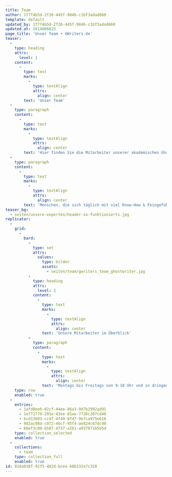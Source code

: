 ```yaml
---
title: Team
author: 1f7f4b5d-2f26-445f-984b-c1bf3adad660
template: default
updated_by: 1f7f4b5d-2f26-445f-984b-c1bf3adad660
updated_at: 1614006623
page_title: 'Unser Team • GWriters.de'
teaser:
  -
    type: heading
    attrs:
      level: 1
    content:
      -
        type: text
        marks:
          -
            type: textAlign
            attrs:
              align: center
        text: 'Unser Team'
  -
    type: paragraph
    content:
      -
        type: text
        marks:
          -
            type: textAlign
            attrs:
              align: center
        text: 'Hier finden Sie die Mitarbeiter unserer akademischen Ghostwriter Agentur.'
  -
    type: paragraph
    content:
      -
        type: text
        marks:
          -
            type: textAlign
            attrs:
              align: center
        text: 'Menschen, die sich täglich mit viel Know-How & Feingefühl um die erfolgreiche Umsetzung Ihrer akademischen Projekte kümmern.'
teaser_bg:
  - seiten/unsere-experten/header-so-funktionierts.jpg
replicator:
  -
    grid:
      -
        bard:
          -
            type: set
            attrs:
              values:
                type: bilder
                assets:
                  - seiten/team/gwriters_team_ghostwriter.jpg
          -
            type: heading
            attrs:
              level: 2
            content:
              -
                type: text
                marks:
                  -
                    type: textAlign
                    attrs:
                      align: center
                text: 'Unsere Mitarbeiter im Überblick'
          -
            type: paragraph
            content:
              -
                type: text
                marks:
                  -
                    type: textAlign
                    attrs:
                      align: center
                text: 'Montags bis Freitags von 9-18 Uhr und in dringenden Fällen auch an Wochenenden für Sie erreichbar.'
    type: row
    enabled: true
  -
    entries:
      - 1afd0ee6-02cf-44ee-86a3-9d7b2992ad91
      - 1e772779-291e-43ee-81ae-7726c207cd48
      - bcd13603-cc4f-4f49-8fd7-9e7ca975e616
      - 982ac98d-c972-46cf-95f4-ae824c87dc40
      - 66ef3c00-b587-4f37-a1b1-a937071b5b5d
    type: collection_selected
    enabled: true
  -
    collections:
      - team
    type: collection_full
    enabled: true
id: 010a016f-92f5-482d-bcee-60b232e7c328
---
```

